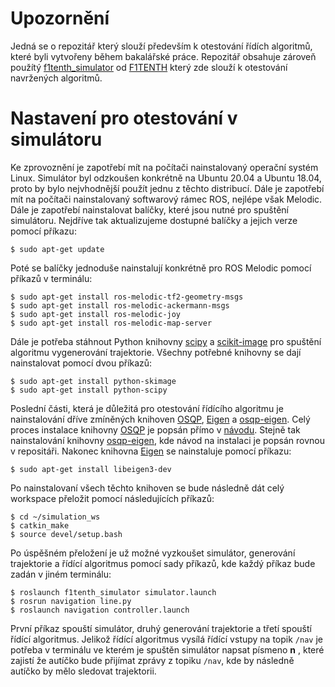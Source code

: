 ﻿# Upozornění

Jedná se o repozitář který slouží především k otestování řídích algoritmů, které byli vytvořeny během bakalářské práce.  Repozitář obsahuje zároveň použítý [f1tenth_simulator](https://github.com/f1tenth/f1tenth_simulator) od [F1TENTH](https://f1tenth.org/) který zde slouží k otestování navržených algoritmů.

# Nastavení pro otestování v simulátoru

Ke zprovoznění je zapotřebí mít na počítači nainstalovaný operační systém Linux. Simulátor byl odzkoušen konkrétně na Ubuntu 20.04 a Ubuntu 18.04, proto by bylo nejvhodnější použít jednu z těchto distribucí. Dále je zapotřebí mít na počítači nainstalovaný softwarový rámec ROS, nejlépe však Melodic. Dále je zapotřebí nainstalovat balíčky, které jsou nutné pro spuštění simulátoru. Nejdříve tak aktualizujeme dostupné balíčky a jejich verze pomocí příkazu:
```
$ sudo apt-get update
```
Poté se balíčky jednoduše nainstalují konkrétně pro ROS Melodic pomocí příkazů v terminálu:
```
$ sudo apt-get install ros-melodic-tf2-geometry-msgs
$ sudo apt-get install ros-melodic-ackermann-msgs
$ sudo apt-get install ros-melodic-joy
$ sudo apt-get install ros-melodic-map-server
```
Dále je potřeba stáhnout Python knihovny  [scipy](https://scipy.org/) a [scikit-image](https://scikit-image.org/) pro spuštění algoritmu vygenerování trajektorie. Všechny potřebné knihovny se dají nainstalovat pomocí dvou příkazů: 
```
$ sudo apt-get install python-skimage
$ sudo apt-get install python-scipy
```
Poslední části, která je důležitá pro otestování řídícího algoritmu je nainstalování dříve zmíněných knihoven [OSQP](https://osqp.org/), [Eigen](https://eigen.tuxfamily.org/index.php?title=Main_Page) a [osqp-eigen](https://github.com/robotology/osqp-eigen). Celý proces instalace knihovny [OSQP](https://osqp.org/) je popsán přímo v [návodu](https://osqp.org/docs/get_started/sources.html). Stejně tak nainstalování knihovny [osqp-eigen](https://github.com/robotology/osqp-eigen),  kde návod na instalaci je popsán rovnou v repositáři. Nakonec knihovna [Eigen](https://eigen.tuxfamily.org/index.php?title=Main_Page) se nainstaluje pomocí příkazu: 
```
$ sudo apt-get install libeigen3-dev
```
Po nainstalovaní všech těchto knihoven se bude následně dát celý workspace přeložit pomocí následujících příkazů:
```
$ cd ~/simulation_ws
$ catkin_make
$ source devel/setup.bash
```
Po úspěšném přeložení je už možné vyzkoušet simulátor, generování trajektorie a řídící algoritmus pomocí sady příkazů, kde každý příkaz bude zadán v jiném terminálu: 
```
$ roslaunch f1tenth_simulator simulator.launch
$ rosrun navigation line.py
$ roslaunch navigation controller.launch
```
První příkaz spouští simulátor, druhý generování trajektorie a třetí spouští řídící algoritmus. Jelikož řídící algoritmus vysílá řídící vstupy na topik `/nav` je potřeba v terminálu ve kterém je spuštěn simulátor napsat písmeno **n** , které zajistí že autíčko bude přijímat zprávy z topiku `/nav`, kde by následně autíčko by mělo sledovat trajektorii.

